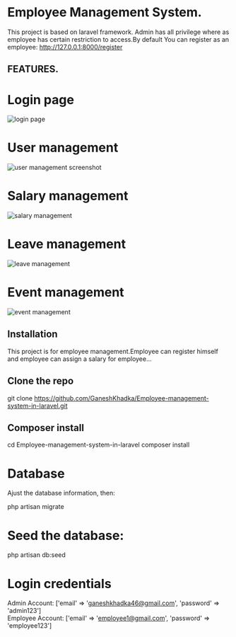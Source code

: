 # Employee Management System.
This project is based on laravel framework.
Admin has all privilege where as employee has certain restriction to access.By default You can register as an employee:
http://127.0.0.1:8000/register



## FEATURES.
# Login page
![login page](https://user-images.githubusercontent.com/15700384/56889193-7b21e100-6a95-11e9-8e5a-144050628106.png)

# User management
![user management screenshot](https://user-images.githubusercontent.com/15700384/56889471-1e72f600-6a96-11e9-9591-89faf0f20715.png)

# Salary management
![salary management](https://user-images.githubusercontent.com/15700384/56889637-a1944c00-6a96-11e9-9fef-efec4e27dc40.png)

# Leave management
![leave management](https://user-images.githubusercontent.com/15700384/56889755-ffc12f00-6a96-11e9-9886-571bbfa7b3e8.png)

# Event management
![event management](https://user-images.githubusercontent.com/15700384/56889858-634b5c80-6a97-11e9-9bd5-322a547f58cc.png)


## Installation
This project is for employee management.Employee can register himself and employee can assign a salary for employee...

## Clone the repo
git clone https://github.com/GaneshKhadka/Employee-management-system-in-laravel.git

## Composer install
cd Employee-management-system-in-laravel
composer install

# Database
Ajust the database information, then:

php artisan migrate

# Seed the database:

php artisan db:seed

# Login credentials
Admin Account: ['email' => 'ganeshkhadka46@gmail.com', 'password' => 'admin123'] <br>
Employee Account: ['email' => 'employee1@gmail.com', 'password' => 'employee123'] 


